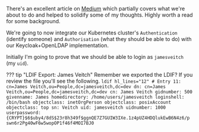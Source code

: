 There's an excellent article on [Medium](https://medium.com/@mrbobbytables/kubernetes-day-2-operations-authn-authz-with-oidc-and-a-little-help-from-keycloak-de4ea1bdbbe) which partially covers what we're about to do and helped to solidify some of my thoughts. Highly worth a read for some background.

We're going to now integrate our Kubernetes cluster's `Authentication` (identify someone) and `Authorisation` (what they should be able to do) with our Keycloak+OpenLDAP implementation.

Initially I'm going to prove that we should be able to login as `jamesveitch` (my `uid`).

??? tip "LDIF Export: James Veitch"
    Remember we exported the LDIF? If you review the file you'll see the following.
    ```ldif hl_lines="12"
    # Entry 11: cn=James Veitch,ou=People,dc=jamesveitch,dc=dev
    dn: cn=James Veitch,ou=People,dc=jamesveitch,dc=dev
    cn: James Veitch
    gidnumber: 500
    givenname: James
    homedirectory: /home/users/jamesveitch
    loginshell: /bin/bash
    objectclass: inetOrgPerson
    objectclass: posixAccount
    objectclass: top
    sn: Veitch
    uid: jamesveitch
    uidnumber: 1000
    userpassword: {CRYPT}$6$uby4/8dS$23r8h349f$ggnQE7Z7GUIW3IXe.1z4pUZ4HDQlukEwB6N4z6/p
    swn6r2Pg40wF6w5wopOP1f46f4MOI7BJ0
    ```